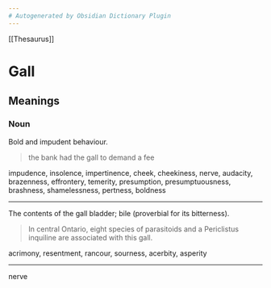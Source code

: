 ```yaml
---
# Autogenerated by Obsidian Dictionary Plugin
---
```


[[Thesaurus]]

# Gall

## Meanings

### Noun

Bold and impudent behaviour.

> the bank had the gall to demand a fee

impudence, insolence, impertinence, cheek, cheekiness, nerve, audacity, brazenness, effrontery, temerity, presumption, presumptuousness, brashness, shamelessness, pertness, boldness

---

The contents of the gall bladder; bile (proverbial for its bitterness).

> In central Ontario, eight species of parasitoids and a Periclistus inquiline are associated with this gall.

acrimony, resentment, rancour, sourness, acerbity, asperity

-----
nerve


